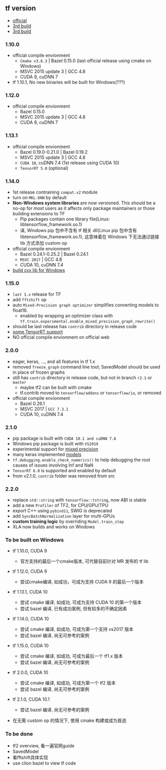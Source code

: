 ## tf version
- [official](https://tensorflow.google.cn/install/source)
- [3rd build](https://github.com/fo40225/tensorflow-windows-wheel)
- [3rd build](https://github.com/guikarist/tensorflow-windows-build-script)

### 1.10.0
- official compile envionment
  - `Cmake v3.6.3` | Bazel 0.15.0 (last official release using cmake on Windows)
  - MSVC 2015 update 3 | GCC 4.8
  - CUDA 9, cuDNN 7
- tf 1.10.1, No new binaries will be built for Windows(???)

### 1.12.0
- official compile envionment
  - Bazel 0.15.0
  - MSVC 2015 update 3 | GCC 4.8
  - CUDA 9, cuDNN 7

### 1.13.1
- official compile envionment
  - Bazel 0.19.0-0.21.0 | Bazel 0.19.2
  - MSVC 2015 update 3 | GCC 4.8
  - `CUDA 10`, cuDNN 7.4 (1st release using CUDA 10)
  - `TensorRT 5.0` (optional)
  
### 1.14.0
- 1st release contraining `compat.v2` module
- turn on `MKL-DNN` by default
- **Non-Windows system libraries** are now versioned. This should be a no-op for most users as it affects only package maintainers or those building extensions to TF
  - Pip packages contain one library file(Linux: libtensorflow_framework.so.1)
  - 译, Windows pip 包中不含有 tf 相关 dll(Linux pip 包中含有 libtensorflow_framework.so.1), 这意味着在 Windows 下无法通过链接 lib 方式添加 custom op
- official compile envionment
  - Bazel 0.24.1-0.25.2 | Bazel 0.24.1
  - `MSVC 2017` | GCC 4.8
  - CUDA 10, cuDNN 7.4
- [build cxx lib for Windows](https://github.com/fo40225/tensorflow-windows-wheel/issues/117#issuecomment-559360181)

### 1.15.0
- `last 1.x` release for TF
- add `fftshift` op
- auto `Mixed-Precision graph optimizer` simplifies converting models to float16. 
  - enabled by wrapping an optimizer class with `tf.train.experimental.enable_mixed_precision_graph_rewrite()`
- should be last release has `contrib` directory in release code
- [some TensorRT support](https://github.com/tensorflow/tensorflow/releases/tag/v1.15.0)
- NO official compile envionment on official web

### 2.0.0
- eager, keras, ..., and all features in tf 1.x
- removed `freeze_graph` command line tool; SavedModel should be used in place of frozen graphs
- still has `contrib` directory in release code, but not in branch `r2.1` or `master`
  - maybe tf2 can be built with cmake
  - tf.contrib moved to `tensorflow/addons` or `tensorflow/io`, or removed
- official compile envionment
  - Bazel 0.26.1
  - MSVC 2017 | `GCC 7.3.1`
  - CUDA 10, cuDNN 7.4

### 2.1.0
- pip package is built with `CUDA 10.1 and cuDNN 7.6`
- Windows pip package is built with `VS2019`
- experimental support for [mixed precision](https://tensorflow.google.cn//guide/keras/mixed_precision)
- many keras implemented [models](https://github.com/tensorflow/models/tree/master/official)
- `tf.debugging.enable_check_numerics()` to help debugging the root causes of issues involving Inf and NaN
- `TensorRT 6.0` is supported and enabled by default
- from v2.1.0, `contrib` folder was removed from src

### 2.2.0
- replace `std::string` with `tensorflow::tstring`, now ABI is stable
- add a new `Profiler` of TF2, for CPU/GPU/TPU
- export C++ using `pybind11`, SWIG is deprecated
- add `SyncBatchNormalization` layer for multi-GPUs
- **custom training logic** by overriding `Model.train_step`
- XLA now builds and works on Windows


### To be built on Windows
- tf 1.10.0, CUDA 9
  - 官方支持的最后一个cmake版本, 可代替目前针对 MR 发布的 tf lib
- tf 1.12.0, CUDA 9
  - 尝试cmake编译, 如成功，可成为支持 CUDA 9 的最后一个版本
- tf 1.13.1, CUDA 10
  - 尝试 cmake 编译, 如成功, 可成为支持 CUDA 10 的第一个版本
  - 尝试 bazel 编译, 已有成功案例, 但有较多的不确定因素
- tf 1.14.0, CUDA 10
  - 尝试 cmake 编译, 如成功, 可成为第一个支持 vs2017 版本
  - 尝试 bazel 编译, 尚无可参考的案例
- tf 1.15.0, CUDA 10
  - 尝试 cmake 编译, 如成功, 可成为最后一个 tf1.x 版本
  - 尝试 bazel 编译, 尚无可参考的案例
- tf 2.0.0, CUDA 10
  - 尝试 cmake 编译, 如成功, 可成为第一个 tf2 版本
  - 尝试 bazel 编译, 尚无可参考的案例
- tf 2.1.0, CUDA 10.1
  - 尝试 bazel 编译, 尚无可参考的案例


- 在无需 custom op 的情况下, 使用 cmake 构建或成为首选


### To be done
- tf2 overview, 看一遍官网guide
- SavedModel
- 看fftshift具体实现
- use clion bazel to view tf code
